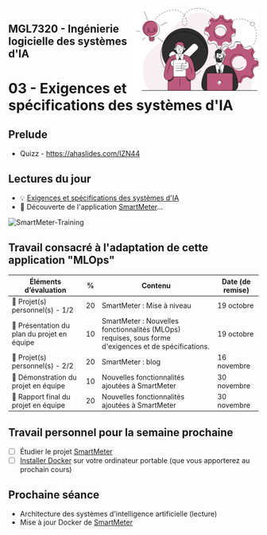 <img style="float: right;" src="../../images/component_engineering.svg" alt="EngineeringAISystems" width="250"/>

## MGL7320 - Ingénierie logicielle des systèmes d'IA
# 03 - Exigences et spécifications des systèmes d'IA

## Prelude

- Quizz - https://ahaslides.com/IZN44

## Lectures du jour
- :bulb: [Exigences et spécifications des systèmes d'IA](./03_requirements_slides.pdf)
- :nut_and_bolt: Découverte de l'application [SmartMeter](https://github.com/Logimethods/smart-meter)...

![SmartMeter-Training](https://github.com/Logimethods/smart-meter/raw/master/images/SmartMeter-Training.png)

## Travail consacré à l'adaptation de cette application "MLOps"

| Éléments d’évaluation			| %  | Contenu | Date (de remise) |
| ------------------------- | -- |------------------------- | ---- |
| :walking: Projet(s) personnel(s) - 1/2 | 20 | SmartMeter : Mise à niveau | 19 octobre  |
| :couple: Présentation du plan du projet en équipe |	10 | SmartMeter : Nouvelles fonctionnalités (MLOps) requises, sous forme d'exigences et de spécifications. | 19 octobre |
| :walking: Projet(s) personnel(s) - 2/2 | 20 | SmartMeter : blog | 16 novembre |
| :couple: Démonstration du projet en équipe |	10 | Nouvelles fonctionnalités ajoutées à SmartMeter | 30 novembre |
| :couple: Rapport final du projet en équipe |	20 | Nouvelles fonctionnalités ajoutées à SmartMeter | 30 novembre |

## Travail personnel pour la semaine prochaine
- [ ] Étudier le projet [SmartMeter](https://github.com/Logimethods/smart-meter)
- [ ] [Installer Docker](https://docs.docker.com/engine/install/) sur votre ordinateur portable (que vous apporterez au prochain cours)

## Prochaine séance
- Architecture des systèmes d'intelligence artificielle (lecture)
- Mise à jour Docker de [SmartMeter](https://github.com/Logimethods/smart-meter)
